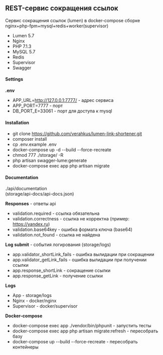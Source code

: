 ## REST-сервис сокращения ссылок
Сервис сокращения ссылок (lumen) в docker-compose сборке  
nginx+php-fpm+mysql+redis+worker(supervisor)

* Lumen 5.7
* Nginx
* PHP 7.1.3
* MySQL 5.7
* Redis
* Supervisor
* Swagger

#### Settings
**.env**
* APP_URL=http://127.0.0.1:7777/ - адрес сервиса
* APP_PORT=7777 - порт
* DB_PORT_E=33061 - порт для доступа к mysql

#### Installation
* git clone https://github.com/verahkus/lumen-link-shortener.git
* composer install
* cp .env.example .env
* docker-compose up -d --build --force-recreate
* chmod 777 ./storage/ -R
* php artisan swagger-lume:generate
* docker-compose exec app php artisan migrate

#### Documentation
./api/documentation  
(storage/api-docs/api-docs.json)

**Responses** - ответы api
* validation.required - ссылка обязательна
* validation.correctness - ссылка не корректна (пример: https://yandex.ru)
* validation.base64key - ошибка формата ключа (base64)
* validation.not_found - ссылка не найдена

**Log submit** - события логирования (storage/logs)
* app.validator_shortLink_fails - ошибка вылидации при сокращении
* app.validator_getLink_fails - ошибка вылидации при получении ссылки
* app.response_shortLink - сокращение ссылки
* app.response_getLink - получение ссылки

**Logs**
* App - storage/logs
* Nginx - docker/nginx
* Supervisor - docker/supervisor

**Docker-compose**
* docker-compose exec app ./vendor/bin/phpunit - запустить тесты
* docker-compose exec app php artisan migrate:refresh - пересобрать базу
* docker-compose up --build --force-recreate - пересобрать контейнеры